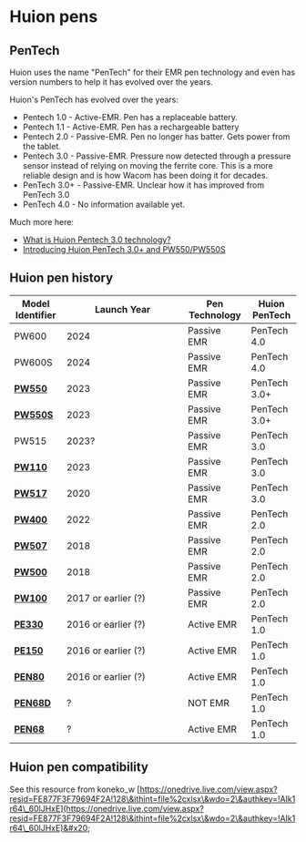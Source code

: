 # Huion pens

## PenTech

Huion uses the name "PenTech" for their EMR pen technology and even has version numbers to help it has evolved over the years.

Huion's PenTech has evolved over the years:

* Pentech 1.0 - Active-EMR. Pen has a replaceable battery.
* Pentech 1.1 - Active-EMR. Pen has a rechargeable battery
* Pentech 2.0 - Passive-EMR. Pen no longer has batter. Gets power from the tablet.
* Pentech 3.0 - Passive-EMR. Pressure now detected through a pressure sensor instead of relying on moving the ferrite core. This is a more reliable design and is how Wacom has been doing it for decades.
* PenTech 3.0+ - Passive-EMR. Unclear how it has improved from PenTech 3.0
* PenTech 4.0 - No information available yet.

Much more here:

* [What is Huion Pentech 3.0 technology?](https://support.huion.com/en/support/solutions/articles/44001952712-what-is-huion-pentech-3-0-technology-) &#x20;
* [Introducing Huion PenTech 3.0+ and PW550/PW550S](https://store.huion.com/posts/introducing-huion-pentech3.0+-pw550-pw550s) &#x20;

## Huion pen history

<table><thead><tr><th>Model Identifier</th><th width="197">Launch Year</th><th>Pen Technology</th><th>Huion PenTech</th></tr></thead><tbody><tr><td>PW600</td><td>2024</td><td>Passive EMR</td><td>PenTech 4.0</td></tr><tr><td>PW600S</td><td>2024</td><td>Passive EMR</td><td>PenTech 4.0</td></tr><tr><td><a href="https://store.huion.com/products/battery-free-pen-pw550"><strong>PW550</strong></a></td><td>2023</td><td>Passive EMR</td><td>PenTech 3.0+</td></tr><tr><td><a href="https://store.huion.com/products/battery-free-slim-pen-pw550s"><strong>PW550S</strong></a></td><td>2023</td><td>Passive EMR</td><td>PenTech 3.0+</td></tr><tr><td>PW515</td><td>2023?</td><td>Passive EMR</td><td>PenTech 3.0</td></tr><tr><td><a href="https://store.huion.com/products/battery-free-pen-pw110"><strong>PW110</strong></a></td><td>2023</td><td>Passive EMR</td><td>PenTech 3.0</td></tr><tr><td><a href="https://store.huion.com/products/battery-free-pen-pw517"><strong>PW517</strong></a></td><td>2020</td><td>Passive EMR</td><td>PenTech 3.0</td></tr><tr><td><a href="https://store.huion.com/products/battery-free-pen-pw400"><strong>PW400</strong></a></td><td>2022</td><td>Passive EMR</td><td>PenTech 2.0</td></tr><tr><td><a href="https://store.huion.com/products/battery-free-pen-pw507"><strong>PW507</strong></a></td><td>2018</td><td>Passive EMR</td><td>PenTech 2.0</td></tr><tr><td><a href="https://store.huion.com/products/battery-free-pen-pw500"><strong>PW500</strong></a></td><td>2018</td><td>Passive EMR</td><td>PenTech 2.0</td></tr><tr><td><a href="https://store.huion.com/products/battery-free-pen-pw100"><strong>PW100</strong></a></td><td>2017 or earlier (?)</td><td>Passive EMR</td><td>PenTech 2.0</td></tr><tr><td><a href="https://www.huion.us/products/huion-pe330-rechargeable-pen"><strong>PE330</strong> </a></td><td>2016 or earlier (?)</td><td>Active EMR</td><td>PenTech 1.0</td></tr><tr><td><a href="https://store.huion.com/products/battery-free-pen-pw500"><strong>PE150</strong> </a></td><td>2016 or earlier (?)</td><td>Active EMR</td><td>PenTech 1.0</td></tr><tr><td><a href="https://store.huion.com/products/battery-free-pen-pw500"><strong>PEN80</strong></a></td><td>2016 or earlier (?) </td><td>Active EMR</td><td>PenTech 1.0</td></tr><tr><td><a href="https://store.huion.com/products/battery-free-pen-pw500"><strong>PEN68D</strong></a></td><td>?</td><td>NOT EMR</td><td>PenTech 1.0</td></tr><tr><td><a href="https://store.huion.com/products/battery-free-pen-pw500"><strong>PEN68</strong></a></td><td>?</td><td>Active EMR</td><td>PenTech 1.0</td></tr></tbody></table>

## Huion pen compatibility

See this resource from koneko\_w [https://onedrive.live.com/view.aspx?resid=FE877F3F79694F2A!128\&ithint=file%2cxlsx\&wdo=2\&authkey=!AIk1r64\_60lJHxE](https://onedrive.live.com/view.aspx?resid=FE877F3F79694F2A!128\&ithint=file%2cxlsx\&wdo=2\&authkey=!AIk1r64\_60lJHxE)&#x20;
